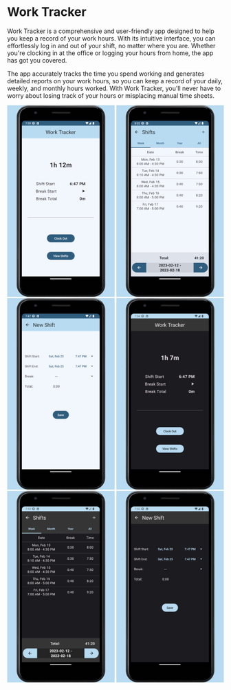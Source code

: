 # Work Tracker

Work Tracker is a comprehensive and user-friendly app designed to help you keep a record of your work hours. With its intuitive interface, you can effortlessly log in and out of your shift, no matter where you are. Whether you're clocking in at the office or logging your hours from home, the app has got you covered.

The app accurately tracks the time you spend working and generates detailed reports on your work hours, so you can keep a record of your daily, weekly, and monthly hours worked. With Work Tracker, you'll never have to worry about losing track of your hours or misplacing manual time sheets.

<img src="media/light-clock.png" style="height: 445px; width:250px;"/> <img src="media/light-shifts.png" style="height: 445px; width:250px;"/> <img src="media/light-new-shift.png" style="height: 445px; width:250px;"/>
<img src="media/dark-clock.png" style="height: 445px; width:250px;"/> <img src="media/dark-shifts.png" style="height: 445px; width:250px;"/> <img src="media/dark-new-shift.png" style="height: 445px; width:250px;"/>

